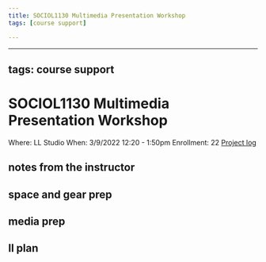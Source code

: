 ```yaml
---
title: SOCIOL1130 Multimedia Presentation Workshop
tags: [course support]

---
```


---
tags: course support
---
# SOCIOL1130 Multimedia Presentation Workshop

Where: LL Studio
When: 3/9/2022 12:20 - 1:50pm
Enrollment: 22
[Project log](https://docs.google.com/document/d/1NFz1GDxkDxgBhsy7kWNk0N5guJ9V_v4WgRFTi9PXMVo/edit?usp=drivesdk)

## notes from the instructor
## space and gear prep
## media prep
## ll plan